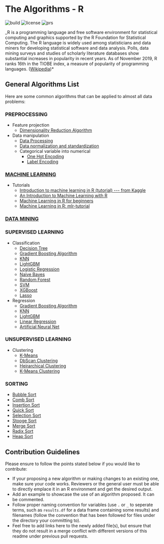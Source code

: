 # The Algorithms - R

![build](https://img.shields.io/badge/build-passing-brightgreen.svg)
![license](https://img.shields.io/badge/License-MIT-brightgreen.svg)
![prs](https://img.shields.io/badge/PRs-welcome-brightgreen.svg)

_R is a programming language and free software environment for statistical computing and graphics supported by the R Foundation for Statistical Computing. The R language is widely used among statisticians and data miners for developing statistical software and data analysis. Polls, data mining surveys and studies of scholarly literature databases show substantial increases in popularity in recent years. As of November 2019, R ranks 16th in the TIOBE index, a measure of popularity of programming languages. ([Wikipedia](<https://en.wikipedia.org/wiki/R_(programming*language)>))*

## General Algorithms List

Here are some common algorithms that can be applied to almost all data problems:

### PREPROCESSING

- Feature projection
  - [Dimensionality Reduction Algorithm](https://github.com/TheAlgorithms/R/blob/master/Data-Preprocessing/dimensionality_reduction_algorithms.R)
- Data manipulation
  - [Data Processing](https://github.com/TheAlgorithms/R/blob/master/Data-Preprocessing/data_processing.R)
  - [Data normalization and standardization](https://github.com/TheAlgorithms/R/blob/master/Data-Preprocessing/data_normalization_standardization.R)
  - Categorical variable into numerical
    - [One Hot Encoding](https://github.com/TheAlgorithms/R/blob/master/Data-Manipulation/OneHotEncode.R)
    - [Label Encoding](https://github.com/TheAlgorithms/R/blob/master/Data-Manipulation/LabelEncode.R)

### [MACHINE LEARNING](https://github.com/TheAlgorithms/R/tree/master/Machine-Learning)

- Tutorials
  - [Introduction to machine learning in R (tutorial) --- from Kaggle](https://www.kaggle.com/camnugent/introduction-to-machine-learning-in-r-tutorial)
  - [An Introduction to Machine Learning with R](https://lgatto.github.io/IntroMachineLearningWithR/)
  - [Machine Learning in R for beginners](https://www.datacamp.com/community/tutorials/machine-learning-in-r)
  - [Machine Learning in R: mlr-tutorial](https://www.notion.so/mlr-Tutorial-b71444fe979c4a8cafe91e10e7f81d79)

### [DATA MINING](https://github.com/TheAlgorithms/R/tree/master/Data-Mining)

### SUPERVISED LEARNING

- Classification
  - [Decision Tree](https://github.com/TheAlgorithms/R/blob/master/Classification-Algorithms/decision_tree.R)
  - [Gradient Boosting Algorithm](https://github.com/TheAlgorithms/R/blob/master/Classification-Algorithms/gradient_boosting_algorithms.R)
  - [KNN](https://github.com/TheAlgorithms/R/blob/master/Classification-Algorithms/KNN.R)
  - [LightGBM](https://github.com/TheAlgorithms/R/blob/master/Classification-Algorithms/LightGBM.R)
  - [Logistic Regression](https://github.com/TheAlgorithms/R/blob/master/Classification-Algorithms/logistic_regression.R)
  - [Naive Bayes](https://github.com/TheAlgorithms/R/blob/master/Classification-Algorithms/naive_bayes.R)
  - [Random Forest](https://github.com/TheAlgorithms/R/blob/master/Classification-Algorithms/random_forest.R)
  - [SVM](https://github.com/TheAlgorithms/R/blob/master/Classification-Algorithms/SVM.R)
  - [XGBoost](https://github.com/TheAlgorithms/R/blob/master/Classification-Algorithms/xgboost.R)
  - [Lasso](https://github.com/TheAlgorithms/R/blob/master/Classification-Algorithms/lasso.R)
- Regression
  - [Gradient Boosting Algorithm](https://github.com/TheAlgorithms/R/blob/master/Regression-Algorithms/gradient_boosting_algorithms.R)
  - [KNN](https://github.com/TheAlgorithms/R/blob/master/Regression-Algorithms/KNN.R)
  - [LightGBM](https://github.com/TheAlgorithms/R/blob/master/Regression-Algorithms/LightGBM.R)
  - [Linear Regression](https://github.com/TheAlgorithms/R/blob/master/Regression-Algorithms/linear_regression.R)
  - [Artificial Neural Net](https://github.com/TheAlgorithms/R/blob/master/Regression-Algorithms/ANN.R)

### UNSUPERVISED LEARNING

- Clustering
  - [K-Means](https://github.com/TheAlgorithms/R/blob/master/Clustering-Algorithms/K-Means.R)
  - [DbScan Clustering](https://github.com/TheAlgorithms/R/blob/master/Clustering-Algorithms/dbscan_clustering.R)
  - [Heirarchical Clustering](https://github.com/TheAlgorithms/R/blob/master/Clustering-Algorithms/heirarchical_clustering.R)
  - [K-Means Clustering](https://github.com/TheAlgorithms/R/blob/master/Clustering-Algorithms/kmeans_clustering.R)

### SORTING

- [Bubble Sort](https://github.com/TheAlgorithms/R/blob/master/Sorting-Algorithms/bubble_sort.R)
- [Comb Sort](https://github.com/TheAlgorithms/R/blob/master/Sorting-Algorithms/comb_sort.R)
- [Insertion Sort](https://github.com/TheAlgorithms/R/blob/master/Sorting-Algorithms/insertion_sort.R)
- [Quick Sort](https://github.com/TheAlgorithms/R/blob/master/Sorting-Algorithms/quick_sort.R)
- [Selection Sort](https://github.com/TheAlgorithms/R/blob/master/Sorting-Algorithms/selection_sort.R)
- [Stooge Sort](https://github.com/TheAlgorithms/R/blob/master/Sorting-Algorithms/stooge_sort.R)
- [Merge Sort](https://github.com/TheAlgorithms/R/blob/master/Sorting-Algorithms/merge_sort.R)
- [Radix Sort](https://github.com/TheAlgorithms/R/blob/master/Sorting-Algorithms/radix_sort.R)
- [Heap Sort](https://github.com/TheAlgorithms/R/blob/master/Sorting-Algorithms/heap_sort.R)

## Contribution Guidelines

Please ensure to follow the points stated below if you would like to contribute:

- If your proposing a new algorithm or making changes to an existing one, make sure your code works. Reviewers or the general user must be able to directly emplace it in an R environment and get the desired output.
- Add an example to showcase the use of an algorithm proposed. It can be commented.
- Follow proper naming convention for variables (use `.` or `_` to seperate terms, such as `results.df` for a data frame containing some results) and filenames (follow the convention that has been followed for files under the directory your committing to).
- Feel free to add links here to the newly added file(s), but ensure that they do not result in a merge conflict with different versions of this readme under previous pull requests.

